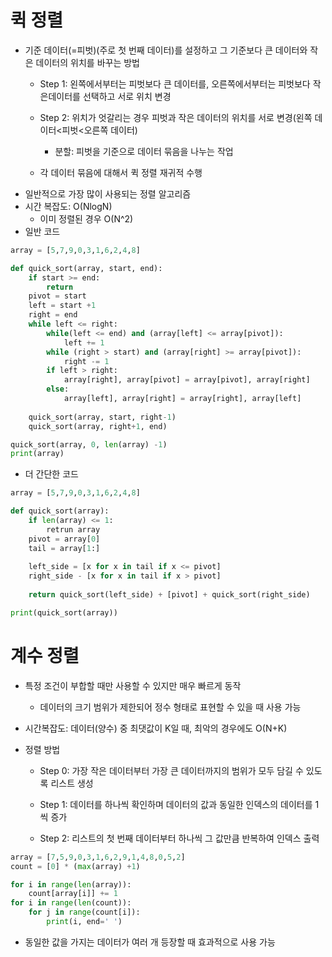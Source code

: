 # 퀵 정렬

- 기준 데이터(=피벗)(주로 첫 번째 데이터)를 설정하고 그 기준보다 큰 데이터와 작은 데이터의 위치를 바꾸는 방법
  - Step 1:  왼쪽에서부터는 피벗보다 큰 데이터를, 오른쪽에서부터는 피벗보다 작은데이터를 선택하고 서로 위치 변경
  - Step 2: 위치가 엇갈리는 경우 피벗과 작은 데이터의 위치를 서로 변경(왼쪽 데이터<피벗<오른쪽 데이터)
    - 분할: 피벗을 기준으로 데이터 묶음을 나누는 작업

  - 각 데이터 묶음에 대해서 퀵 정렬 재귀적 수행
- 일반적으로 가장 많이 사용되는 정렬 알고리즘
- 시간 복잡도: O(NlogN)
  - 이미 정렬된 경우 O(N^2) 
- 일반 코드

```python
array = [5,7,9,0,3,1,6,2,4,8]

def quick_sort(array, start, end):
    if start >= end:
        return
    pivot = start
    left = start +1
    right = end
    while left <= right:
        while(left <= end) and (array[left] <= array[pivot]):
            left += 1
        while (right > start) and (array[right] >= array[pivot]):
            right -= 1
        if left > right:
            array[right], array[pivot] = array[pivot], array[right]
        else:
            array[left], array[right] = array[right], array[left]
    
    quick_sort(array, start, right-1)
    quick_sort(array, right+1, end)

quick_sort(array, 0, len(array) -1)
print(array)
```

- 더 간단한 코드

```python
array = [5,7,9,0,3,1,6,2,4,8]

def quick_sort(array):
    if len(array) <= 1:
        retrun array
    pivot = array[0]
    tail = array[1:]
    
    left_side = [x for x in tail if x <= pivot]
    right_side - [x for x in tail if x > pivot]
    
    return quick_sort(left_side) + [pivot] + quick_sort(right_side)

print(quick_sort(array))
```

# 계수 정렬

- 특정 조건이 부합할 때만 사용할 수 있지만 매우 빠르게 동작

  - 데이터의 크기 범위가 제한되어 정수 형태로 표현할 수 있을 때 사용 가능

- 시간복잡도: 데이터(양수) 중 최댓값이 K일 때, 최악의 경우에도 O(N+K)

- 정렬 방법

  - Step 0: 가장 작은 데이터부터 가장 큰 데이터까지의 범위가 모두 담길 수 있도록 리스트 생성

  - Step 1: 데이터를 하나씩 확인하며 데이터의 값과 동일한 인덱스의 데이터를 1씩 증가
  - Step 2: 리스트의 첫 번째 데이터부터 하나씩 그 값만큼 반복하여 인덱스 출력

```python
array = [7,5,9,0,3,1,6,2,9,1,4,8,0,5,2]
count = [0] * (max(array) +1)

for i in range(len(array)):
    count[array[i]] += 1
for i in range(len(count)):
    for j in range(count[i]):
        print(i, end=' ')
```

- 동일한 값을 가지는 데이터가 여러 개 등장할 때 효과적으로 사용 가능
